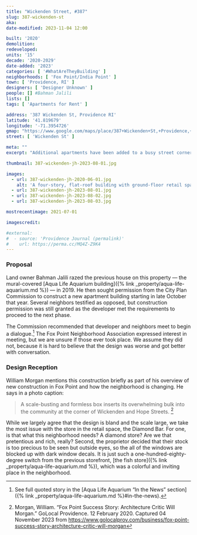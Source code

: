 ```yaml
---
title: "Wickenden Street, #387"
slug: 387-wickenden-st
aka:
date-modified: 2023-11-04 12:00

built: '2020'
demolition:
redeveloped:
units: '15'
decade: '2020-2029'
date-added: '2023'
categories: [ '#WhatAreTheyBuilding' ]
neighborhoods: [ 'Fox Point/India Point' ]
town: [ 'Providence, RI' ]
designers: [ 'Designer Unknown' ]
people: [] #Bahman Jalili
lists: []
tags: [ 'Apartments for Rent' ]

address: '387 Wickenden St, Providence RI'
latitude: '41.819679'
longitude: '-71.3954726'
gmap: "https://www.google.com/maps/place/387+Wickenden+St,+Providence,+RI+02903/@41.819679,-71.3954726,18z/data=!4m6!3m5!1s0x89e44539c92f831d:0xb6528eb74512ae59!8m2!3d41.819679!4d-71.3954726!16s%2Fg%2F11csl9cmd7?entry=ttu"
street: [ 'Wickenden St' ]

meta: ""
excerpt: "Additional apartments have been added to a busy street corner but at the cost of a neighborhood institution"

thumbnail: 387-wickenden-jh-2023-08-01.jpg

images:
  - url: 387-wickenden-jh-2020-06-01.jpg
    alt: 'A four-story, flat-roof building with ground-floor retail space. The facade is four bays wide, with window groups of a single, a double, a double, and a single across each floor. Floors two and three have a two-story rectangular bay window detail protruding clad in dark red siding. The rest of the buildiong is clad in light tan siding with white trim.'
  - url: 387-wickenden-jh-2023-08-01.jpg
  - url: 387-wickenden-jh-2023-08-02.jpg
  - url: 387-wickenden-jh-2023-08-03.jpg

mostrecentimage: 2021-07-01

imagescredit:

#external:
#  - source: 'Providence Journal (permalink)'
#    url: https://perma.cc/MQ4Z-Z9K4
---
```


### Proposal

Land owner Bahman Jalili razed the previous house on this property — the mural-covered [Aqua Life Aquarium building]({% link _property/aqua-life-aquarium.md %}) — in 2019. He then sought permission from the City Plan Commission to construct a new apartment building starting in late October that year. Several neighbors testified as opposed, but construction permission was still granted as the developer met the requirements to proceed to the next phase.

The Commission recommended that developer and neighbors meet to begin a dialogue.[^1] The Fox Point Neighborhood Association expressed interest in meeting, but we are unsure if those ever took place. We assume they did not, because it is hard to believe that the design was worse and got better with conversation.

[^1]: See full quoted story in the [Aqua Life Aquarium “In the News” section]({% link _property/aqua-life-aquarium.md %}#in-the-news).


### Design Reception

William Morgan mentions this construction briefly as part of his overview of new construction in Fox Point and how the neighborhood is changing. He says in a photo caption: 

> A scale-busting and formless box inserts its overwhelming bulk into the community at the corner of Wickenden and Hope Streets. [^2]

[^2]: Morgan, William. “Fox Point Success Story: Architecture Critic Will Morgan.” GoLocal Providence. 12 February 2020. Captured 04 November 2023 from https://www.golocalprov.com/business/fox-point-success-story-architecture-critic-will-morgan

While we largely agree that the design is bland and the scale large, we take the most issue with the store in the retail space, the Diamond Bar. For one, is that what this neighborhood needs? A diamond store? Are we that pretentious and rich, really? Second, the proprietor decided that their stock is too precious to be seen but outside eyes, so the all of the windows are blocked up with dark window decals. It is just such a one-hundred-eighty-degree switch from the previous storefront, [the fish store]({% link _property/aqua-life-aquarium.md %}), which was a colorful and inviting place in the neighborhood.
